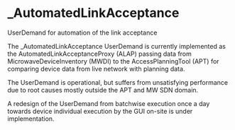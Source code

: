 # _AutomatedLinkAcceptance
UserDemand for automation of the link acceptance

The _AutomatedLinkAcceptance UserDemand is currently implemented as the AutomatedLinkAcceptanceProxy (ALAP) passing data from MicrowaveDeviceInventory (MWDI) to the AccessPlanningTool (APT) for comparing device data from live network with planning data.

The UserDemand is operational, but suffers from unsatisfying performance due to root causes mostly outside the APT and MW SDN domain.

A redesign of the UserDemand from batchwise execution once a day towards device individual execution by the GUI on-site is under implementation.
